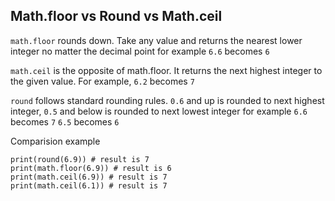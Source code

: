 
## Math.floor vs Round vs Math.ceil

`math.floor` rounds down. Take any value and returns the nearest lower integer no matter the decimal point
for example
`6.6` becomes `6`

`math.ceil` is the opposite of math.floor. It returns the next highest integer to the given value. For example, `6.2` becomes `7`

`round` follows standard rounding rules. `0.6` and up is rounded to next highest integer, `0.5` and below is rounded to next lowest integer
for example
`6.6` becomes `7`
`6.5` becomes `6`

Comparision example

```
print(round(6.9)) # result is 7
print(math.floor(6.9)) # result is 6
print(math.ceil(6.9)) # result is 7
print(math.ceil(6.1)) # result is 7
```